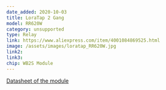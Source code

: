 ```yaml
---
date_added: 2020-10-03
title: LoraTap 2 Gang 
model: RR620W
category: unsupported
type: Relay
link: https://www.aliexpress.com/item/4001084869525.html
image: /assets/images/loratap_RR620W.jpg
link2: 
link3: 
chip: WB2S Module
---
```

[Datasheet of the module](https://developer.tuya.com/en/docs/iot/device-development/module/wifibt-dual-mode-module/wb2s-module-datasheet?id=K9ghecl7kc479)